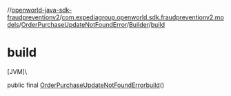 //[openworld-java-sdk-fraudpreventionv2](../../../../index.md)/[com.expediagroup.openworld.sdk.fraudpreventionv2.models](../../index.md)/[OrderPurchaseUpdateNotFoundError](../index.md)/[Builder](index.md)/[build](build.md)

# build

[JVM]\

public final [OrderPurchaseUpdateNotFoundError](../index.md)[build](build.md)()
